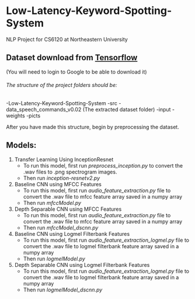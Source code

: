 # Low-Latency-Keyword-Spotting-System
NLP Project for CS6120 at Northeastern University

## Dataset download from [Tensorflow](https://storage.cloud.google.com/download.tensorflow.org/data/speech_commands_v0.02.tar.gz)
(You will need to login to Google to be able to download it)

###### The structure of the project folders should be:
-Low-Latency-Keyword-Spotting-System
	-src
		-data_speech_commands_v0.02	(The extracted dataset folder)
		-input
		-weights
		-picts

After you have made this structure, begin by preprocessing the dataset.


## Models: 
1. Transfer Learning Using InceptionResnet
   - To run this model, first run *preprocess_inception.py* to convert the .wav files to .png spectrogram images.
   - Then run *inception-resnetv2.py*
2. Baseline CNN using MFCC Features
   - To run this model, first run *audio_feature_extraction.py* file to convert the .wav file to mfcc feature array saved in a numpy array
   - Then run *mfccModel.py*
3. Depth Separable CNN using MFCC Features
   - To run this model, first run *audio_feature_extraction.py* file to convert the .wav file to mfcc feature array saved in a numpy array
   - Then run *mfccModel_dscnn.py*
4. Baseline CNN using Logmel Filterbank Features
   - To run this model, first run *audio_feature_extraction_logmel.py* file to convert the .wav file to logmel filterbank feature array saved in a numpy array
   - Then run *logmelModel.py*
5. Depth Separable CNN using Logmel Filterbank Features
   - To run this model, first run *audio_feature_extraction_logmel.py* file to convert the .wav file to logmel filterbank feature array saved in a numpy array
   - Then run *logmelModel_dscnn.py*


